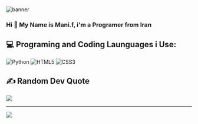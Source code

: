 <br>


![banner](https://www.dropbox.com/s/j1oyegubnwhwc6o/Picture2.png?dl=1)
### Hi 👋 My Name is Mani.f, i'm a Programer from Iran
## 💻 Programing and Coding Launguages i Use:
![Python](https://img.shields.io/badge/python-3670A0?style=for-the-badge&logo=python&logoColor=white) ![HTML5](https://img.shields.io/badge/html5-%23E34F26.svg?style=for-the-badge&logo=html5&logoColor=white) ![CSS3](https://img.shields.io/badge/css3-%231572B6.svg?style=for-the-badge&logo=css3&logoColor=white)

## ✍️ Random Dev Quote
![](https://quotes-github-readme.vercel.app/api?type=horizontal&theme=dark)

---
[![](https://visitcount.itsvg.in/api?id=manifarizi&icon=0&color=8)](https://github.com/manifarizi)
